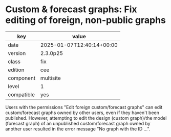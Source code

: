 [//]: # (werk v2)
# Custom & forecast graphs: Fix editing of foreign, non-public graphs

key        | value
---------- | ---
date       | 2025-01-07T12:40:14+00:00
version    | 2.3.0p25
class      | fix
edition    | cee
component  | multisite
level      | 1
compatible | yes

Users with the permissions "Edit foreign custom/forecast graphs" can edit custom/forecast graphs
owned by other users, even if they haven't been published. However, attempting to edit the design
(custom graph)/the model (forecast graph) of an unpublished custom/forecast graph owned by another
user resulted in the error message "No graph with the ID ...".
